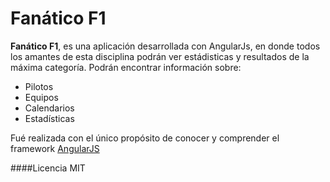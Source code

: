 # Fanático F1

**Fanático F1**, es una aplicación desarrollada con AngularJs, en donde todos los amantes de esta disciplina podrán ver estádisticas y resultados de la máxima categoría. Podrán encontrar información sobre:

- Pilotos
- Equipos
- Calendarios
- Estadísticas

Fué realizada con el único propósito de conocer y comprender el framework [AngularJS](https://angularjs.org/)

####Licencia
MIT 
